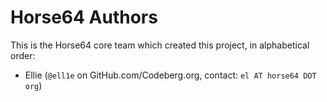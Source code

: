 
Horse64 Authors
===============

This is the Horse64 core team which created this project,
in alphabetical order:

- Ellie (`@ell1e` on GitHub.com/Codeberg.org, contact: `el AT horse64 DOT org`)

